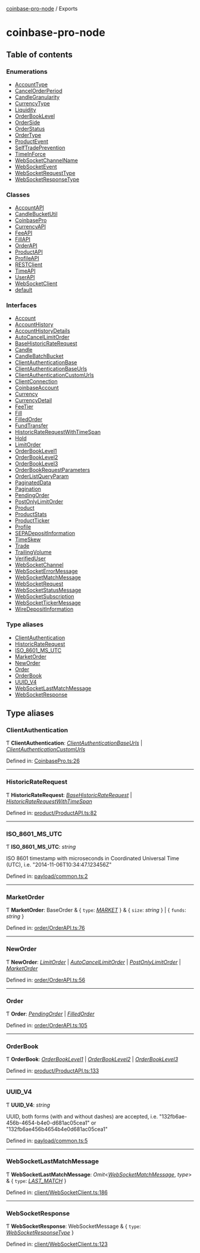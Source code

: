 [coinbase-pro-node](README.md) / Exports

# coinbase-pro-node

## Table of contents

### Enumerations

- [AccountType](enums/accounttype.md)
- [CancelOrderPeriod](enums/cancelorderperiod.md)
- [CandleGranularity](enums/candlegranularity.md)
- [CurrencyType](enums/currencytype.md)
- [Liquidity](enums/liquidity.md)
- [OrderBookLevel](enums/orderbooklevel.md)
- [OrderSide](enums/orderside.md)
- [OrderStatus](enums/orderstatus.md)
- [OrderType](enums/ordertype.md)
- [ProductEvent](enums/productevent.md)
- [SelfTradePrevention](enums/selftradeprevention.md)
- [TimeInForce](enums/timeinforce.md)
- [WebSocketChannelName](enums/websocketchannelname.md)
- [WebSocketEvent](enums/websocketevent.md)
- [WebSocketRequestType](enums/websocketrequesttype.md)
- [WebSocketResponseType](enums/websocketresponsetype.md)

### Classes

- [AccountAPI](classes/accountapi.md)
- [CandleBucketUtil](classes/candlebucketutil.md)
- [CoinbasePro](classes/coinbasepro.md)
- [CurrencyAPI](classes/currencyapi.md)
- [FeeAPI](classes/feeapi.md)
- [FillAPI](classes/fillapi.md)
- [OrderAPI](classes/orderapi.md)
- [ProductAPI](classes/productapi.md)
- [ProfileAPI](classes/profileapi.md)
- [RESTClient](classes/restclient.md)
- [TimeAPI](classes/timeapi.md)
- [UserAPI](classes/userapi.md)
- [WebSocketClient](classes/websocketclient.md)
- [default](classes/default.md)

### Interfaces

- [Account](interfaces/account.md)
- [AccountHistory](interfaces/accounthistory.md)
- [AccountHistoryDetails](interfaces/accounthistorydetails.md)
- [AutoCancelLimitOrder](interfaces/autocancellimitorder.md)
- [BaseHistoricRateRequest](interfaces/basehistoricraterequest.md)
- [Candle](interfaces/candle.md)
- [CandleBatchBucket](interfaces/candlebatchbucket.md)
- [ClientAuthenticationBase](interfaces/clientauthenticationbase.md)
- [ClientAuthenticationBaseUrls](interfaces/clientauthenticationbaseurls.md)
- [ClientAuthenticationCustomUrls](interfaces/clientauthenticationcustomurls.md)
- [ClientConnection](interfaces/clientconnection.md)
- [CoinbaseAccount](interfaces/coinbaseaccount.md)
- [Currency](interfaces/currency.md)
- [CurrencyDetail](interfaces/currencydetail.md)
- [FeeTier](interfaces/feetier.md)
- [Fill](interfaces/fill.md)
- [FilledOrder](interfaces/filledorder.md)
- [FundTransfer](interfaces/fundtransfer.md)
- [HistoricRateRequestWithTimeSpan](interfaces/historicraterequestwithtimespan.md)
- [Hold](interfaces/hold.md)
- [LimitOrder](interfaces/limitorder.md)
- [OrderBookLevel1](interfaces/orderbooklevel1.md)
- [OrderBookLevel2](interfaces/orderbooklevel2.md)
- [OrderBookLevel3](interfaces/orderbooklevel3.md)
- [OrderBookRequestParameters](interfaces/orderbookrequestparameters.md)
- [OrderListQueryParam](interfaces/orderlistqueryparam.md)
- [PaginatedData](interfaces/paginateddata.md)
- [Pagination](interfaces/pagination.md)
- [PendingOrder](interfaces/pendingorder.md)
- [PostOnlyLimitOrder](interfaces/postonlylimitorder.md)
- [Product](interfaces/product.md)
- [ProductStats](interfaces/productstats.md)
- [ProductTicker](interfaces/productticker.md)
- [Profile](interfaces/profile.md)
- [SEPADepositInformation](interfaces/sepadepositinformation.md)
- [TimeSkew](interfaces/timeskew.md)
- [Trade](interfaces/trade.md)
- [TrailingVolume](interfaces/trailingvolume.md)
- [VerifiedUser](interfaces/verifieduser.md)
- [WebSocketChannel](interfaces/websocketchannel.md)
- [WebSocketErrorMessage](interfaces/websocketerrormessage.md)
- [WebSocketMatchMessage](interfaces/websocketmatchmessage.md)
- [WebSocketRequest](interfaces/websocketrequest.md)
- [WebSocketStatusMessage](interfaces/websocketstatusmessage.md)
- [WebSocketSubscription](interfaces/websocketsubscription.md)
- [WebSocketTickerMessage](interfaces/websockettickermessage.md)
- [WireDepositInformation](interfaces/wiredepositinformation.md)

### Type aliases

- [ClientAuthentication](modules.md#clientauthentication)
- [HistoricRateRequest](modules.md#historicraterequest)
- [ISO\_8601\_MS\_UTC](modules.md#iso_8601_ms_utc)
- [MarketOrder](modules.md#marketorder)
- [NewOrder](modules.md#neworder)
- [Order](modules.md#order)
- [OrderBook](modules.md#orderbook)
- [UUID\_V4](modules.md#uuid_v4)
- [WebSocketLastMatchMessage](modules.md#websocketlastmatchmessage)
- [WebSocketResponse](modules.md#websocketresponse)

## Type aliases

### ClientAuthentication

Ƭ **ClientAuthentication**: [*ClientAuthenticationBaseUrls*](interfaces/clientauthenticationbaseurls.md) \| [*ClientAuthenticationCustomUrls*](interfaces/clientauthenticationcustomurls.md)

Defined in: [CoinbasePro.ts:26](https://github.com/bennycode/coinbase-pro-node/blob/a54e177/src/CoinbasePro.ts#L26)

___

### HistoricRateRequest

Ƭ **HistoricRateRequest**: [*BaseHistoricRateRequest*](interfaces/basehistoricraterequest.md) \| [*HistoricRateRequestWithTimeSpan*](interfaces/historicraterequestwithtimespan.md)

Defined in: [product/ProductAPI.ts:82](https://github.com/bennycode/coinbase-pro-node/blob/a54e177/src/product/ProductAPI.ts#L82)

___

### ISO\_8601\_MS\_UTC

Ƭ **ISO\_8601\_MS\_UTC**: *string*

ISO 8601 timestamp with microseconds in Coordinated Universal Time (UTC), i.e. "2014-11-06T10:34:47.123456Z"

Defined in: [payload/common.ts:2](https://github.com/bennycode/coinbase-pro-node/blob/a54e177/src/payload/common.ts#L2)

___

### MarketOrder

Ƭ **MarketOrder**: BaseOrder & { `type`: [*MARKET*](enums/ordertype.md#market)  } & { `size`: *string*  } \| { `funds`: *string*  }

Defined in: [order/OrderAPI.ts:76](https://github.com/bennycode/coinbase-pro-node/blob/a54e177/src/order/OrderAPI.ts#L76)

___

### NewOrder

Ƭ **NewOrder**: [*LimitOrder*](interfaces/limitorder.md) \| [*AutoCancelLimitOrder*](interfaces/autocancellimitorder.md) \| [*PostOnlyLimitOrder*](interfaces/postonlylimitorder.md) \| [*MarketOrder*](modules.md#marketorder)

Defined in: [order/OrderAPI.ts:56](https://github.com/bennycode/coinbase-pro-node/blob/a54e177/src/order/OrderAPI.ts#L56)

___

### Order

Ƭ **Order**: [*PendingOrder*](interfaces/pendingorder.md) \| [*FilledOrder*](interfaces/filledorder.md)

Defined in: [order/OrderAPI.ts:105](https://github.com/bennycode/coinbase-pro-node/blob/a54e177/src/order/OrderAPI.ts#L105)

___

### OrderBook

Ƭ **OrderBook**: [*OrderBookLevel1*](interfaces/orderbooklevel1.md) \| [*OrderBookLevel2*](interfaces/orderbooklevel2.md) \| [*OrderBookLevel3*](interfaces/orderbooklevel3.md)

Defined in: [product/ProductAPI.ts:133](https://github.com/bennycode/coinbase-pro-node/blob/a54e177/src/product/ProductAPI.ts#L133)

___

### UUID\_V4

Ƭ **UUID\_V4**: *string*

UUID, both forms (with and without dashes) are accepted, i.e. "132fb6ae-456b-4654-b4e0-d681ac05cea1" or "132fb6ae456b4654b4e0d681ac05cea1"

Defined in: [payload/common.ts:5](https://github.com/bennycode/coinbase-pro-node/blob/a54e177/src/payload/common.ts#L5)

___

### WebSocketLastMatchMessage

Ƭ **WebSocketLastMatchMessage**: *Omit*<[*WebSocketMatchMessage*](interfaces/websocketmatchmessage.md), *type*\> & { `type`: [*LAST\_MATCH*](enums/websocketresponsetype.md#last_match)  }

Defined in: [client/WebSocketClient.ts:186](https://github.com/bennycode/coinbase-pro-node/blob/a54e177/src/client/WebSocketClient.ts#L186)

___

### WebSocketResponse

Ƭ **WebSocketResponse**: WebSocketMessage & { `type`: [*WebSocketResponseType*](enums/websocketresponsetype.md)  }

Defined in: [client/WebSocketClient.ts:123](https://github.com/bennycode/coinbase-pro-node/blob/a54e177/src/client/WebSocketClient.ts#L123)
